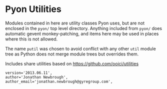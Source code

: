 Pyon Utilities
==============

Modules contained in here are utility classes Pyon uses, but are not enclosed
in the `pyon/` top level directory. Anything included from `pyon/` does 
automatic gevent monkey-patching, and items here may be used in places where 
this is not allowed.

The name `putil` was chosen to avoid conflict with any other `util` module 
tree as Python does not merge module trees but overrides them.


Includes share utilities based on https://github.com/ooici/utilities

    version='2013.06.11',
    author='Jonathan Newbrough',
    author_email='jonathan.newbrough@gyregroup.com',
